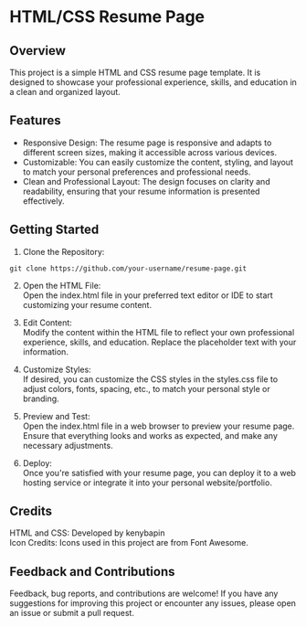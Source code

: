 # HTML/CSS Resume Page

## Overview

This project is a simple HTML and CSS resume page template. It is designed to showcase your professional experience, skills, and education in a clean and organized layout.

## Features
- Responsive Design: The resume page is responsive and adapts to different screen sizes, making it accessible across various devices.
- Customizable: You can easily customize the content, styling, and layout to match your personal preferences and professional needs.
- Clean and Professional Layout: The design focuses on clarity and readability, ensuring that your resume information is presented effectively.

## Getting Started
1. Clone the Repository:
```
git clone https://github.com/your-username/resume-page.git
```
2. Open the HTML File:\
Open the index.html file in your preferred text editor or IDE to start customizing your resume content.

3. Edit Content:\
Modify the content within the HTML file to reflect your own professional experience, skills, and education. Replace the placeholder text with your information.

4. Customize Styles:\
If desired, you can customize the CSS styles in the styles.css file to adjust colors, fonts, spacing, etc., to match your personal style or branding.

5. Preview and Test:\
Open the index.html file in a web browser to preview your resume page. Ensure that everything looks and works as expected, and make any necessary adjustments.

6. Deploy:\
Once you're satisfied with your resume page, you can deploy it to a web hosting service or integrate it into your personal website/portfolio.

## Credits
HTML and CSS: Developed by kenybapin\
Icon Credits: Icons used in this project are from Font Awesome.

## Feedback and Contributions
Feedback, bug reports, and contributions are welcome! If you have any suggestions for improving this project or encounter any issues, please open an issue or submit a pull request.
